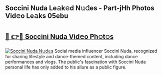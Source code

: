 ## Soccini Nuda Le𝚊k𝚎d N𝚞𝚍es - Part-jHh Photos Vid𝚎o Le𝚊ks 05ebu

# <h2><a href="http://fbe50v.evod.top/?m=Soccini+Nuda">🔗 👉🔴 Soccini Nuda Vid𝚎o Ph𝚘t𝚘s</a></h2>

[![Soccini Nuda N𝚞d𝚎s](https://i.imgur.com/8V9OHl7.gif)](http://fbe50v.evod.top/?m=Soccini+Nuda)
Social media influencer Soccini Nuda, recognized for sharing lifestyle and dance-themed content, including dance performances and vlogs. The public's fascination with Soccini Nuda personal life has only added to his allure as a public figure. 
